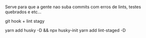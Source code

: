 Serve para que a gente nao suba commits com erros de lints, testes quebrados e etc...

git hook + lint stagy

yarn add husky -D && npx husky-init
yarn add lint-staged -D
